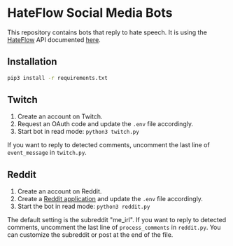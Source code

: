 # HateFlow Social Media Bots

This repository contains bots that reply to hate speech. It is using the [HateFlow](https://hateflow.de) API documented [here](https://docs.hateflow.de).
## Installation
```bash
pip3 install -r requirements.txt
```
## Twitch
1. Create an account on Twitch.
2. Request an OAuth code and update the `.env` file accordingly.
3. Start bot in read mode: `python3 twitch.py`

If you want to reply to detected comments, uncomment the last line of `event_message` in `twitch.py`.


## Reddit
1. Create an account on Reddit.
2. Create a [Reddit application](https://ssl.reddit.com/prefs/apps/) and update the `.env` file accordingly.
3. Start the bot in read mode: `python3 reddit.py`

The default setting is the subreddit "me_irl". If you want to reply to detected comments, uncomment 
the last line of `process_comments` in `reddit.py`. You can customize the subreddit or post at the end of the file.